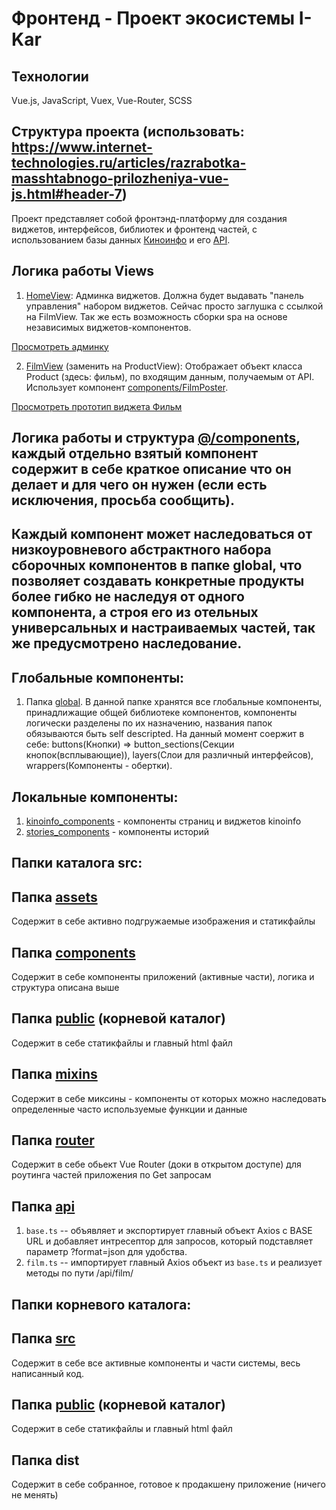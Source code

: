 # Фронтенд - Проект экосистемы I-Kar

## Технологии

Vue.js, JavaScript, Vuex, Vue-Router, SCSS

## Структура проекта (использовать: https://www.internet-technologies.ru/articles/razrabotka-masshtabnogo-prilozheniya-vue-js.html#header-7)

        

Проект представляет собой фронтэнд-платформу для создания виджетов, интерфейсов, библиотек и фронтенд частей, с использованием базы данных [Киноинфо](http://kinoinfo.ru/) и его [API](https://new-new-api.herokuapp.com/).


## Логика работы Views

1) [HomeView](https://github.com/kinoafisharu/kinoafisha_new_front/blob/master/src/views/HomeView.vue): Админка виджетов. Должна будет выдавать "панель управления" набором виджетов. Сейчас просто заглушка с ссылкой на FilmView. Так же есть возможность сборки spa на основе независимых виджетов-компонентов.

[Просмотреть админку](https://kinoafisha-vue-dev.herokuapp.com/)

2) [FilmView](https://github.com/kinoafisharu/kinoafisha_new_front/blob/master/src/views/FilmView.vue) (заменить на ProductView): Отображает объект класса Product (здесь: фильм), по входящим данным,  получаемым от API. Использует компонент [components/FilmPoster](https://github.com/kinoafisharu/kinoafisha_new_front/blob/master/src/components/FilmPoster/FilmPoster.vue).

[Просмотреть прототип виджета Фильм](https://kinoafisha-vue-dev.herokuapp.com/film/13) 

## Логика работы и структура [@/components](https://github.com/kinoafisharu/kinoafisha_new_front/tree/master/src/components), каждый отдельно взятый компонент содержит в себе краткое описание что он делает и для чего он нужен (если есть исключения, просьба сообщить).

## Каждый компонент может наследоваться от низкоуровневого абстрактного набора сборочных компонентов в папке global, что позволяет создавать конкретные продукты более гибко не наследуя от одного компонента, а строя его из отельных универсальных и настраиваемых частей, так же предусмотрено наследование.

## Глобальные компоненты:
1) Папка [global](https://github.com/kinoafisharu/kinoafisha_new_front/tree/master/src/components/global).
В данной папке хранятся все глобальные компоненты, принадлижащие общей библиотеке компонентов, компоненты логически разделены 
по их назначению, названия папок обязываются быть self descripted.
На данный момент соержит в себе: buttons(Кнопки) => button_sections(Секции кнопок(всплывающие)), layers(Слои для различный               интерфейсов), wrappers(Компоненты - обертки).
## Локальные компоненты:
1) [kinoinfo_components](https://github.com/kinoafisharu/kinoafisha_new_front/tree/master/src/components/kinoinfo_components) - 
компоненты страниц и виджетов kinoinfo
2) [stories_components](https://github.com/kinoafisharu/kinoafisha_new_front/tree/master/src/components/stories_components) - компоненты историй

## Папки каталога src:

## Папка [assets](https://github.com/kinoafisharu/kinoafisha_new_front/tree/master/src/assets)
Содержит в себе активно подгружаемые изображения и статикфайлы

## Папка [components](https://github.com/kinoafisharu/kinoafisha_new_front/tree/master/src/components)
Содержит в себе компоненты приложений (активные части), логика и структура описана выше

## Папка [public](https://github.com/kinoafisharu/kinoafisha_new_front/tree/master/public) (корневой каталог)
Содержит в себе статикфайлы и главный html файл

## Папка [mixins](https://github.com/kinoafisharu/kinoafisha_new_front/tree/master/src/mixins)
Содержит в себе миксины - компоненты от которых можно наследовать определенные часто используемые функции и данные

## Папка [router](https://github.com/kinoafisharu/kinoafisha_new_front/tree/master/src/router)
Содержит в себе обьект Vue Router (доки в открытом доступе) для роутинга частей приложения по Get запросам

## Папка  [api](https://github.com/kinoafisharu/kinoafisha_new_front/tree/master/src/api)
1) ```base.ts``` -- объявляет и экспортирует главный объект Axios с BASE URL и добавляет интресептор для запросов, который подставляет параметр ?format=json для удобства.
2) ```film.ts``` -- импортирует главный Axios объект из ```base.ts``` и реализует методы по пути /api/film/

## Папки корневого каталога:

## Папка [src](https://github.com/kinoafisharu/kinoafisha_new_front/tree/master/src)
 Содержит в себе все активные компоненты и части системы, весь написанный код.

## Папка [public](https://github.com/kinoafisharu/kinoafisha_new_front/tree/master/public) (корневой каталог)
Содержит в себе статикфайлы и главный html файл

## Папка dist
Содержит в себе собранное, готовое к продакшену приложение (ничего не менять)
